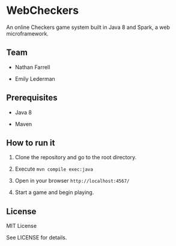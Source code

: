 # WebCheckers

An online Checkers game system built in Java 8 and Spark, a web
microframework.


## Team


- Nathan Farrell

- Emily Lederman



## Prerequisites

- Java 8

- Maven


## How to run it

1. Clone the repository and go to the root directory.

2. Execute `mvn compile exec:java`

3. Open in your browser `http://localhost:4567/`

4. Start a game and begin playing.


## License

MIT License

See LICENSE for details.
